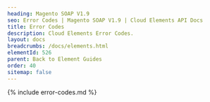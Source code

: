 ```yaml
---
heading: Magento SOAP V1.9
seo: Error Codes | Magento SOAP V1.9 | Cloud Elements API Docs
title: Error Codes
description: Cloud Elements Error Codes.
layout: docs
breadcrumbs: /docs/elements.html
elementId: 526
parent: Back to Element Guides
order: 40
sitemap: false
---
```


{% include error-codes.md %}

